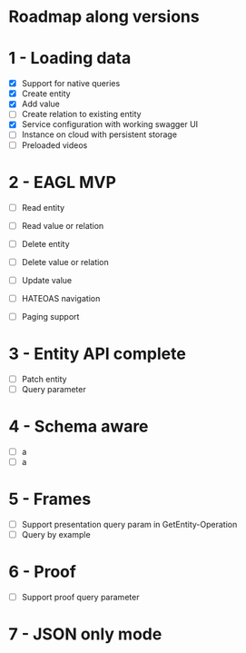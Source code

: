 # Roadmap along versions


# 1 - Loading data 

- [x] Support for native queries
- [x] Create entity
- [x] Add value 
- [ ] Create relation to existing entity
- [x] Service configuration with working swagger UI
- [ ] Instance on cloud with persistent storage
- [ ] Preloaded videos 

# 2 - EAGL MVP

- [ ] Read entity
- [ ] Read value or relation
- [ ] Delete entity
- [ ] Delete value or relation
- [ ] Update value
- [ ] HATEOAS navigation
- [ ] Paging support 


# 3 - Entity API complete


- [ ] Patch entity
- [ ] Query parameter

# 4 - Schema aware

- [ ] a
- [ ] a

# 5 - Frames

- [ ] Support presentation query param in GetEntity-Operation
- [ ] Query by example

# 6 - Proof

- [ ] Support proof query parameter

# 7 - JSON only mode